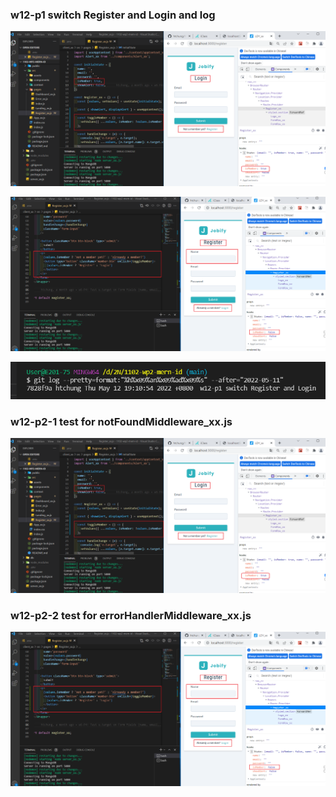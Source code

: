 ### w12-p1 switch Register and Login and log

![](w12-p1-1.png)

![](w12-p1-2.png)

![](w12-p1-3.png)

### w12-p2-1 test for notFoundMiddleware_xx.js

![](w12-p1-1.png)

### w12-p2-2 test for errorHandlerMiddleware_xx.js

![](w12-p1-2.png)
